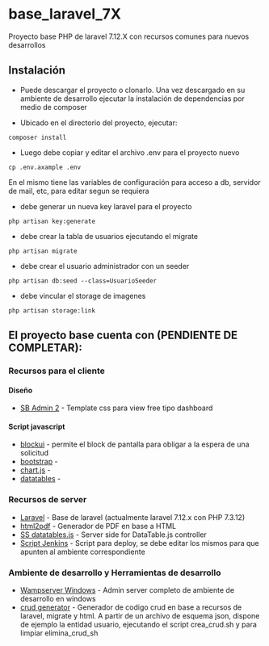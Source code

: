 # base_laravel_7X
Proyecto base PHP de laravel 7.12.X con recursos comunes para nuevos desarrollos

## Instalación
* Puede descargar el proyecto o clonarlo.
Una vez descargado en su ambiente de desarrollo ejecutar la instalación de dependencias por medio de composer

* Ubicado en el directorio del proyecto, ejecutar:
```
composer install
```
* Luego debe copiar y editar el archivo .env para el proyecto nuevo
```
cp .env.axample .env
```
En el mismo tiene las variables de configuración para acceso a db, servidor de mail, etc, para editar segun se requiera

* debe generar un nueva key laravel para el proyecto
```
php artisan key:generate
```

* debe crear la tabla de usuarios ejecutando el migrate
```
php artisan migrate
```

* debe crear el usuario administrador con un seeder
```
php artisan db:seed --class=UsuarioSeeder
```
* debe vincular el storage de imagenes
```
php artisan storage:link
```

## El proyecto base cuenta con (PENDIENTE DE COMPLETAR):

### Recursos para el cliente
#### Diseño
* [SB Admin 2](https://startbootstrap.com/themes/sb-admin-2/) - Template css para view free tipo dashboard
#### Script javascript
* [blockui](http://malsup.com/jquery/block/) - permite el block de pantalla para obligar a la espera de una solicitud
* [bootstrap](https://getbootstrap.com/) - 
* [chart.js](https://www.chartjs.org/) -
* [datatables](https://datatables.net/) - 


### Recursos de server
* [Laravel](https://laravel.com/) -	Base de laravel (actualmente laravel 7.12.x con PHP 7.3.12)
* [html2pdf](https://github.com/spipu/html2pdf) - Generador de PDF en base a HTML
* [SS datatables.js](https://github.com/yajra/laravel-datatables) - Server side for DataTable.js controller 		
* [Script Jenkins](http://jenkins.grupobasa.com.ar/) - Script para deploy, se debe editar los mismos para que apunten al ambiente correspondiente

### Ambiente de desarrollo y Herramientas de desarrollo
* [Wampserver Windows](http://wampserver.aviatechno.net/) -	Admin server completo de ambiente de desarrollo en windows
* [crud generator](https://github.com/appzcoder/crud-generator/tree/master/doc#readme) - Generador de codigo crud en base a recursos de laravel, migrate y html. A partir de un archivo de esquema json, dispone de ejemplo la entidad usuario, ejecutando el script crea_crud.sh y para limpiar elimina_crud_sh
